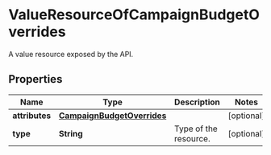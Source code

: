 

# ValueResourceOfCampaignBudgetOverrides

A value resource exposed by the API.

## Properties

| Name | Type | Description | Notes |
|------------ | ------------- | ------------- | -------------|
|**attributes** | [**CampaignBudgetOverrides**](CampaignBudgetOverrides.md) |  |  [optional] |
|**type** | **String** | Type of the resource. |  [optional] |




